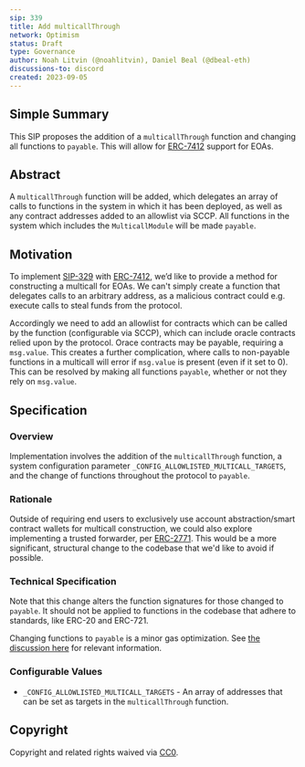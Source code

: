 ```yaml
---
sip: 339
title: Add multicallThrough
network: Optimism
status: Draft
type: Governance
author: Noah Litvin (@noahlitvin), Daniel Beal (@dbeal-eth)
discussions-to: discord
created: 2023-09-05
---
```


## Simple Summary

<!--"If you can't explain it simply, you don't understand it well enough." Simply describe the outcome the proposed changes intends to achieve. This should be non-technical and accessible to a casual community member.-->

This SIP proposes the addition of a `multicallThrough` function and changing all functions to `payable`. This will allow for [ERC-7412](https://eips.ethereum.org/EIPS/eip-7412) support for EOAs.

## Abstract

<!--A short (~200 word) description of the proposed change, the abstract should clearly describe the proposed change. This is what *will* be done if the SIP is implemented, not *why* it should be done or *how* it will be done. If the SIP proposes deploying a new contract, write, "we propose to deploy a new contract that will do x".-->

A `multicallThrough` function will be added, which delegates an array of calls to functions in the system in which it has been deployed, as well as any contract addresses added to an allowlist via SCCP. All functions in the system which includes the `MulticallModule` will be made `payable`.

## Motivation

<!--This is the problem statement. This is the *why* of the SIP. It should clearly explain *why* the current state of the protocol is inadequate.  It is critical that you explain *why* the change is needed, if the SIP proposes changing how something is calculated, you must address *why* the current calculation is inaccurate or wrong. This is not the place to describe how the SIP will address the issue!-->

To implement [SIP-329](https://sips.synthetix.io/sips/sip-329/) with [ERC-7412](https://eips.ethereum.org/EIPS/eip-7412), we’d like to provide a method for constructing a multicall for EOAs. We can't simply create a function that delegates calls to an arbitrary address, as a malicious contract could e.g. execute calls to steal funds from the protocol.

Accordingly we need to add an allowlist for contracts which can be called by the function (configurable via SCCP), which can include oracle contracts relied upon by the protocol. Orace contracts may be payable, requiring a `msg.value`. This creates a further complication, where calls to non-payable functions in a multicall will error if `msg.value` is present (even if it set to 0). This can be resolved by making all functions `payable`, whether or not they rely on `msg.value`.

## Specification

### Overview

<!--This is a high level overview of *how* the SIP will solve the problem. The overview should clearly describe how the new feature will be implemented.-->

Implementation involves the addition of the `multicallThrough` function, a system configuration parameter `_CONFIG_ALLOWLISTED_MULTICALL_TARGETS`, and the change of functions throughout the protocol to `payable`.

### Rationale

<!--This is where you explain the reasoning behind how you propose to solve the problem. Why did you propose to implement the change in this way, what were the considerations and trade-offs. The rationale fleshes out what motivated the design and why particular design decisions were made. It should describe alternate designs that were considered and related work. The rationale may also provide evidence of consensus within the community, and should discuss important objections or concerns raised during discussion.-->

Outside of requiring end users to exclusively use account abstraction/smart contract wallets for multicall construction, we could also explore implementing a trusted forwarder, per [ERC-2771](https://eips.ethereum.org/EIPS/eip-2771). This would be a more significant, structural change to the codebase that we'd like to avoid if possible.

### Technical Specification

<!--The technical specification should outline the public API of the changes proposed. That is, changes to any of the interfaces Synthetix currently exposes or the creations of new ones.-->

Note that this change alters the function signatures for those changed to `payable`. It should not be applied to functions in the codebase that adhere to standards, like ERC-20 and ERC-721.

Changing functions to `payable` is a minor gas optimization. See [the discussion here](https://github.com/ethereum/solidity/issues/13114) for relevant information.

### Configurable Values

- `_CONFIG_ALLOWLISTED_MULTICALL_TARGETS` - An array of addresses that can be set as targets in the `multicallThrough` function.

## Copyright

Copyright and related rights waived via [CC0](https://creativecommons.org/publicdomain/zero/1.0/).
